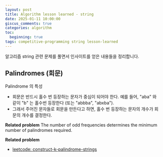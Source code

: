 ```yaml
---
layout: post
title: Algorithm lesson learned - string
date: 2025-01-11 10:00:00
giscus_comments: true
categories: algorithm
toc:
  beginning: true
tags: competitive-programming string lesson-learned
---
```


알고리즘 string 관련 문제를 풀면서 인사이트를 얻은 내용들을 정리합니다.

## Palindromes (회문)

Palindrome 의 특성

- 회문은 반드시 홀수 번 등장하는 문자가 중심이 되어야 한다. 예를 들어, "aba" 와 같이 "b" 는 홀수번 등장한다 (또는 "abbba", "abxba"). 
- 그래서 주어진 문자들로 회문을 만든다고 하면, 홀수 번 등장하는 문자의 개수가 회문의 개수를 결정한다.

**Related problem**
The number of odd frequencies determines the minimum number of palindromes required.

**Related problem**

- [leetcode: construct-k-palindrome-strings](https://leetcode.com/problems/construct-k-palindrome-strings/description/?envType=daily-question&envId=2025-01-11)
